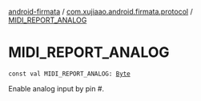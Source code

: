 [android-firmata](../index.md) / [com.xujiaao.android.firmata.protocol](index.md) / [MIDI_REPORT_ANALOG](./-m-i-d-i_-r-e-p-o-r-t_-a-n-a-l-o-g.md)

# MIDI_REPORT_ANALOG

`const val MIDI_REPORT_ANALOG: `[`Byte`](https://kotlinlang.org/api/latest/jvm/stdlib/kotlin/-byte/index.html)

Enable analog input by pin #.

